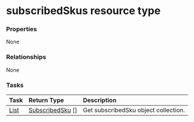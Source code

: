 # subscribedSkus resource type



### Properties
None

### Relationships
None


### Tasks

| Task		   | Return Type	|Description|
|:---------------|:--------|:----------|
|[List](../api/subscribedsku_list.md) | [SubscribedSku](subscribedsku.md) [] |Get subscribedSku object collection. |

<!-- uuid: 88741cc0-d192-4169-b7a1-339f286ffa3d
2015-10-09 18:34:13 UTC -->